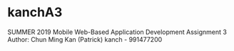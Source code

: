 # kanchA3

  SUMMER 2019
  Mobile Web-Based Application Development
  Assignment 3 
  Author: Chun Ming Kan (Patrick)
  kanch - 991477200
